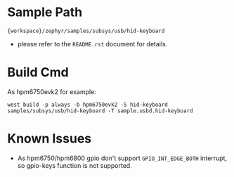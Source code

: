 # Sample Path

```
{workspace}/zephyr/samples/subsys/usb/hid-keyboard
```

- please refer to the `README.rst` document for details.

# Build Cmd

As hpm6750evk2 for example:

```
west build -p always -b hpm6750evk2 -S hid-keyboard samples/subsys/usb/hid-keyboard -T sample.usbd.hid-keyboard
```

# Known Issues

- As hpm6750/hpm6800 gpio don't support `GPIO_INT_EDGE_BOTH` interrupt, so gpio-keys function is not supported.